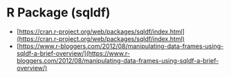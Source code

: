 # R Package (sqldf)

* [https://cran.r-project.org/web/packages/sqldf/index.html](https://cran.r-project.org/web/packages/sqldf/index.html)
* [https://www.r-bloggers.com/2012/08/manipulating-data-frames-using-sqldf-a-brief-overview/](https://www.r-bloggers.com/2012/08/manipulating-data-frames-using-sqldf-a-brief-overview/)
